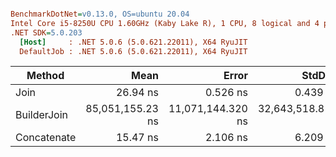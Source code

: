 ``` ini

BenchmarkDotNet=v0.13.0, OS=ubuntu 20.04
Intel Core i5-8250U CPU 1.60GHz (Kaby Lake R), 1 CPU, 8 logical and 4 physical cores
.NET SDK=5.0.203
  [Host]     : .NET 5.0.6 (5.0.621.22011), X64 RyuJIT
  DefaultJob : .NET 5.0.6 (5.0.621.22011), X64 RyuJIT


```
|      Method |             Mean |             Error |            StdDev |
|------------ |-----------------:|------------------:|------------------:|
|        Join |         26.94 ns |          0.526 ns |          0.439 ns |
| BuilderJoin | 85,051,155.23 ns | 11,071,144.320 ns | 32,643,518.817 ns |
| Concatenate |         15.47 ns |          2.106 ns |          6.209 ns |
